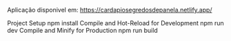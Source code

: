 Aplicação disponivel em: 
https://cardapiosegredosdepanela.netlify.app/


Project Setup
npm install
Compile and Hot-Reload for Development
npm run dev
Compile and Minify for Production
npm run build
